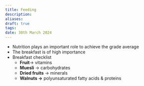 ```yaml
---
title: Feeding
description: 
aliases: 
draft: true
tags: 
date: 30th March 2024
---
```

- Nutrition plays an important role to achieve the grade average
- The breakfast is of high importance
- Breakfast checklist
    - **Fruit**→ vitamins
    - **Muesli** → carbohydrates
    - **Dried fruits** → minerals
    - **Walnuts →** polyunsaturated fatty acids & proteins